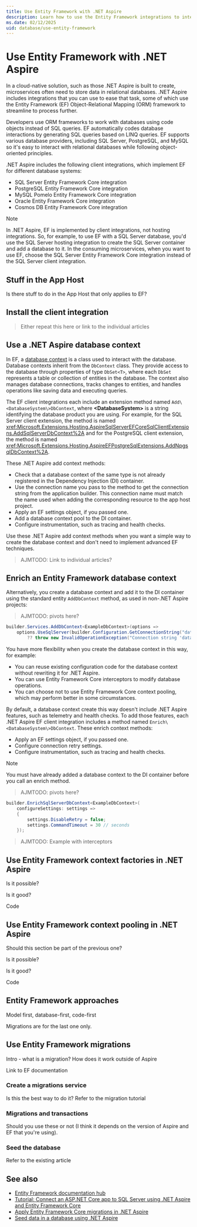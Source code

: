 ```yaml
---
title: Use Entity Framework with .NET Aspire
description: Learn how to use the Entity Framework integrations to interact with a database from code in a .NET Aspire solution.
ms.date: 02/12/2025
uid: database/use-entity-framework
---
```


# Use Entity Framework with .NET Aspire

In a cloud-native solution, such as those .NET Aspire is built to create, microservices often need to store data in relational databases. .NET Aspire includes integrations that you can use to ease that task, some of which use the Entity Framework (EF) Object-Relational Mapping (ORM) framework to streamline to process further.

Developers use ORM frameworks to work with databases using code objects instead of SQL queries. EF automatically codes database interactions by generating SQL queries based on LINQ queries. EF supports various database providers, including SQL Server, PostgreSQL, and MySQL so it's easy to interact with relational databases while following object-oriented principles.

.NET Aspire includes the following client integrations, which implement EF for different database systems:

- SQL Server Entity Framework Core integration
- PostgreSQL Entity Framework Core integration
- MySQL Pomelo Entity Framework Core integration
- Oracle Entity Framework Core integration
- Cosmos DB Entity Framework Core integration

> [!NOTE]
> In .NET Aspire, EF is implemented by client integrations, not hosting integrations. So, for example, to use EF with a SQL Server database, you'd use the SQL Server hosting integration to create the SQL Server container and add a database to it. In the consuming microservices, when you want to use EF, choose the SQL Server Entity Framework Core integration instead of the SQL Server client integration.


## Stuff in the App Host

Is there stuff to do in the App Host that only applies to EF?

## Install the client integration

> Either repeat this here or link to the individual articles

## Use a .NET Aspire database context

In EF, a [database context](/ef/core/dbcontext-configuration/) is a class used to interact with the database. Database contexts inherit from the `DbContext` class. They provide access to the database through properties of type `DbSet<T>`, where each `DbSet` represents a table or collection of entities in the database. The context also manages database connections, tracks changes to entities, and handles operations like saving data and executing queries.

The EF client integrations each include an extension method named `Add\<DatabaseSystem\>DbContext`, where **\<DatabaseSystem\>** is a string identifying the database product you are using. For example, for the SQL Server client extension, the method is named <xref:Microsoft.Extensions.Hosting.AspireSqlServerEFCoreSqlClientExtensions.AddSqlServerDbContext%2A> and for the PostgreSQL client extension, the method is named <xref:Microsoft.Extensions.Hosting.AspireEFPostgreSqlExtensions.AddNpgsqlDbContext%2A>.

These .NET Aspire add context methods:

- Check that a database context of the same type is not already registered in the Dependency Injection (DI) container.
- Use the connection name you pass to the method to get the connection string from the application builder. This connection name must match the name used when adding the corresponding resource to the app host project.
- Apply an EF settings object, if you passed one.
- Add a database context pool to the DI container.
- Configure instrumentation, such as tracing and health checks.

Use these .NET Aspire add context methods when you want a simple way to create the database context and don't need to implement advanced EF techniques.

> AJMTODO: Link to individual articles?

## Enrich an Entity Framework database context

Alternatively, you create a database context and add it to the DI container using the standard entity `AddDbContext` method, as used in non-.NET Aspire projects:

> AJMTODO: pivots here?

```csharp
builder.Services.AddDbContext<ExampleDbContext>(options =>
    options.UseSqlServer(builder.Configuration.GetConnectionString("database")
        ?? throw new InvalidOperationException("Connection string 'database' not found.")));
```

You have more flexibility when you create the database context in this way, for example:

- You can reuse existing configuration code for the database context without rewriting it for .NET Aspire.
- You can use Entity Framework Core interceptors to modify database operations.
- You can choose not to use Entity Framework Core context pooling, which may perform better in some circumstances.


By default, a database context create this way doesn't include .NET Aspire features,  such as telemetry and health checks. To add those features, each .NET Aspire EF client integration includes a method named `Enrich\<DatabaseSystem\>DbContext`. These enrich context methods:

- Apply an EF settings object, if you passed one.
- Configure connection retry settings.
- Configure instrumentation, such as tracing and health checks.

> [!NOTE]
> You must have already added a database context to the DI container before you call an enrich method.

> AJMTODO: pivots here?

```csharp
builder.EnrichSqlServerDbContext<ExampleDbContext>(
    configureSettings: settings =>
    {
        settings.DisableRetry = false;
        settings.CommandTimeout = 30 // seconds
    });
```

> AJMTODO: Example with interceptors

## Use Entity Framework context factories in .NET Aspire

Is it possible?

Is it good?

Code

## Use Entity Framework context pooling in .NET Aspire

Should this section be part of the previous one?

Is it possible?

Is it good?

Code

## Entity Framework approaches

Model first, database-first, code-first

Migrations are for the last one only.

## Use Entity Framework migrations

Intro - what is a migration? How does it work outside of Aspire

Link to EF documentation

### Create a migrations service

Is this the best way to do it? Refer to the migration tutorial

### Migrations and transactions

Should you use these or not (I think it depends on the version of Aspire and EF that you're using).

### Seed the database

Refer to the existing article

## See also

- [Entity Framework documentation hub](/ef)
- [Tutorial: Connect an ASP.NET Core app to SQL Server using .NET Aspire and Entity Framework Core](/dotnet/aspire/database/sql-server-integrations)
- [Apply Entity Framework Core migrations in .NET Aspire](/dotnet/aspire/database/ef-core-migrations)
- [Seed data in a database using .NET Aspire](/aspire/database/seed-database-data)
